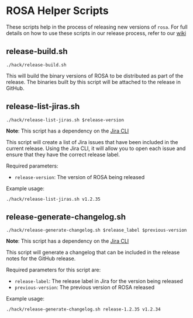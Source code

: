 # ROSA Helper Scripts

These scripts help in the process of releasing new versions of `rosa`. For
full details on how to use these scripts in our release process, refer to our
[wiki](https://source.redhat.com/groups/public/ocm_team/ocm_wiki/rosa_release_process)

## release-build.sh

	./hack/release-build.sh

This will build the binary versions of ROSA to be distributed as part of the release. The binaries built by this
script will be attached to the release in GitHub.

## release-list-jiras.sh

	./hack/release-list-jiras.sh $release-version

**Note**: This script has a dependency on the [Jira CLI](https://github.com/ankitpokhrel/jira-cli/releases)

This script will create a list of Jira issues that have been included in the current release. Using the Jira CLI, it
will allow you to open each issue and ensure that they have the correct release label.

Required parameters:

* `release-version`: The version of ROSA being released

Example usage: 

```shell
./hack/release-list-jiras.sh v1.2.35
```

## release-generate-changelog.sh

	./hack/release-generate-changelog.sh $release_label $previous-version

**Note**: This script has a dependency on the [Jira CLI](https://github.com/ankitpokhrel/jira-cli/releases)

This script will generate a changelog that can be included in the release notes for the GitHub release. 

Required parameters for this script are:

* `release-label`: The release label in Jira for the version being released
* `previous-version`: The previous version of ROSA released

Example usage:

```shell
./hack/release-generate-changelog.sh release-1.2.35 v1.2.34
```